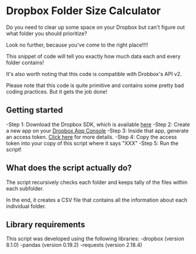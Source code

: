 # Dropbox Folder Size Calculator
Do you need to clear up some space on your Dropbox but can't figure out what folder you should prioritize?

Look no further, because you've come to the right place!!!! 

This snippet of code will tell you exactly how much data each and every folder contains! 

It's also worth noting that this code is compatible with Drobbox's API v2. 

Please note that this code is quite primitive and contains some pretty bad coding practices. But it gets the job done! 

## Getting started
-Step 1: Download the Dropbox SDK, which is available [here](https://www.dropbox.com/developers/documentation/python#install)
-Step 2: Create a new app on your [Dropbox App Console](https://www.dropbox.com/developers/apps)
-Step 3: Inside that app, generate an access token. [Click here](https://blogs.dropbox.com/developers/2014/05/generate-an-access-token-for-your-own-account/) for more details.
-Step 4: Copy the access token into your copy of this script where it says "XXX"
-Step 5: Run the script!

## What does the script actually do?
The script recursively checks each folder and keeps tally of the files within each subfolder.

In the end, it creates a CSV file that contains all the information about each individual folder.

## Library requirements
This script was developed using the following libraries:
-dropbox (version 8.1.0)
-pandas (version 0.19.2)
-requests (version 2.18.4)
